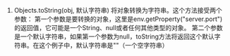 1. Objects.toString(obj, 默认字符串)
将对象转换为字符串。这个方法接受两个参数：
第一个参数是要转换的对象，这里是env.getProperty("server.port")的返回值，它可能是一个String、null或者任何其他类型的对象。
第二个参数是一个默认字符串，如果第一个参数为null，toString方法将返回这个默认字符串。在这个例子中，默认字符串是""（一个空字符串）